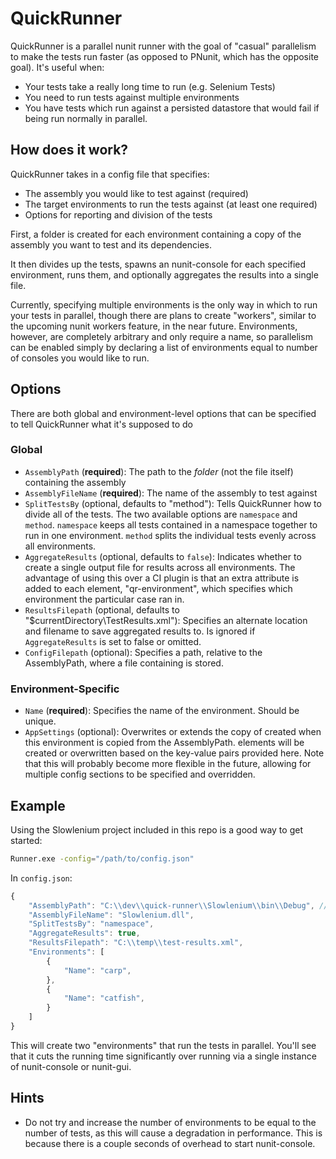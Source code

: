 # QuickRunner

QuickRunner is a parallel nunit runner with the goal of "casual" parallelism to make the tests run faster (as opposed to PNunit, which has the opposite goal). It's useful when:

- Your tests take a really long time to run (e.g. Selenium Tests)
- You need to run tests against multiple environments
- You have tests which run against a persisted datastore that would fail if being run normally in parallel.

## How does it work?

QuickRunner takes in a config file that specifies:

- The assembly you would like to test against (required)
- The target environments to run the tests against (at least one required)
- Options for reporting and division of the tests

First, a folder is created for each environment containing a copy of the assembly you want to test and its dependencies.

It then divides up the tests, spawns an nunit-console for each specified environment, runs them, and optionally aggregates the results into a single file.

Currently, specifying multiple environments is the only way in which to run your tests in parallel, though there are plans to create "workers", similar to the upcoming nunit workers feature, in the near future. Environments, however, are completely arbitrary and only require a name, so parallelism can be enabled simply by declaring a list of environments equal to number of consoles you would like to run.

## Options

There are both global and environment-level options that can be specified to tell QuickRunner what it's supposed to do

### Global

- `AssemblyPath` (**required**): The path to the *folder* (not the file itself) containing the assembly
- `AssemblyFileName` (**required**): The name of the assembly to test against
- `SplitTestsBy` (optional, defaults to "method"): Tells QuickRunner how to divide all of the tests. The two available options are `namespace` and `method`. `namespace` keeps all tests contained in a namespace together to run in one environment. `method` splits the individual tests evenly across all environments.
- `AggregateResults` (optional, defaults to `false`): Indicates whether to create a single output file for results across all environments. The advantage of using this over a CI plugin is that an extra attribute is added to each <test-case> element, "qr-environment", which specifies which environment the particular case ran in.
- `ResultsFilepath` (optional, defaults to "$currentDirectory\TestResults.xml"): Specifies an alternate location and filename to save aggregated results to. Is ignored if `AggregateResults` is set to false or omitted.
- `ConfigFilepath` (optional): Specifies a path, relative to the AssemblyPath, where a file containing <app-settings> is stored.


### Environment-Specific
- `Name` (**required**): Specifies the name of the environment. Should be unique.
- `AppSettings` (optional): Overwrites or extends the copy of <app-settings> created when this environment is copied from the AssemblyPath. <add> elements will be created or overwritten based on the key-value pairs provided here. Note that this will probably become more flexible in the future, allowing for multiple config sections to be specified and overridden.

## Example

Using the Slowlenium project included in this repo is a good way to get started:

```bash
Runner.exe -config="/path/to/config.json"
```

In `config.json`:

```javascript
{
	"AssemblyPath": "C:\\dev\\quick-runner\\Slowlenium\\bin\\Debug", // assuming this is where the project is on your local filesystem
	"AssemblyFileName": "Slowlenium.dll",
	"SplitTestsBy": "namespace",
	"AggregateResults": true,
	"ResultsFilepath": "C:\\temp\\test-results.xml",
	"Environments": [
		{
			"Name": "carp",
		},
		{
			"Name": "catfish",
		}
	]
}
```

This will create two "environments" that run the tests in parallel. You'll see that it cuts the running time significantly over running via a single instance of nunit-console or nunit-gui.

## Hints

- Do not try and increase the number of environments to be equal to the number of tests, as this will cause a degradation in performance. This is because there is a couple seconds of overhead to start nunit-console.